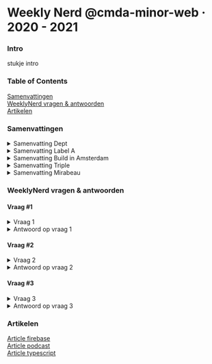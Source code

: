 # Weekly Nerd @cmda-minor-web · 2020 - 2021

### Intro
stukje intro

### Table of Contents  
[Samenvattingen]()  
[WeeklyNerd vragen & antwoorden]()  
[Artikelen]()  

### Samenvattingen
<details>
<summary>Samenvatting Dept</summary>

Samenvatting image sketch notes
</details>

<details>
<summary>Samenvatting Label A</summary>

Samenvatting image sketch notes
</details>

<details>
<summary>Samenvatting Build in Amsterdam</summary>

Samenvatting image sketch notes
</details>

<details>
<summary>Samenvatting Triple</summary>

Samenvatting image sketch notes
</details>

<details>
<summary>Samenvatting Mirabeau</summary>

Samenvatting image sketch notes
</details>

### WeeklyNerd vragen & antwoorden
#### Vraag #1

<details>
<summary>Vraag 1</summary>

In de post [Wat is een goede frontend developer](https://css-tricks.com/what-makes-a-good-front-end-developer/) op CSS tricks staat een lijst interessante mensen die beschrijven wat een frontende developer is. Welke skills denk jij dat een goede frontender moet hebben en wat voor frontender ben jij eigenlijk? Lees ook de [The great divide](https://css-tricks.com/the-great-divide/) van Chris Coyer om deze vraag te beantwoorden.
</details>

<details>
<summary>Antwoord op vraag 1</summary>

antwoord
</details>




#### Vraag #2

<details>
<summary>Vraag 2</summary>

Je hebt geleerd hoe je toegankelijke websites kan maken. Een belangrijk uitgangspunt voor een digital designer is er voor zorgen dat een website door iedereen te gebruiken is. Toch zijn veel ontwikkelbedrijven zelf niet 'inclusive'. Ook de tech-industrie bestaat voor een groot deel uit dezelfde type personen en testen vervolgens hun websites bij weer dezelfde types, met stereotypering, vooroordelen en _biased_ uitkomsten tot gevolg. Herken je dit als probleem? Moet dit veranderen? In wat voor team zie jij jezelf graag werken? 
Lees het artikel [On racism and sexism in branding, user interface, and tech](https://uxdesign.cc/on-racism-and-sexism-in-branding-user-interface-and-tech-337f5ceb7ed5) en het project [Working towards a more inclusive design scene in The Netherlands](https://inclusief.design) en gebruik dit voor het beantwoorden van de vraag.

<img width="1145" alt="Adapting to Reality" src="https://user-images.githubusercontent.com/1391509/113145133-58267b80-922e-11eb-82e4-f7c8867b90ce.png">
</details>

<details>
<summary>Antwoord op vraag 2</summary>

antwoord
</details>

#### Vraag #3
<details>
<summary>Vraag 3</summary>

Je bent nu 3 maanden 24/7 code aan het klopppppen. Hopelijk heb je super veel geleerd, ben je regelmatig uitgedaagd, weet je (nog beter) waar je grenzen liggen en hoe je je verder kan en wil onwikkelen als "frontender". Of juist niet ... 

In de verschillende vakken die je hebt gevolgd zijn technieken en werkwijzen aan bod gekomen die een "echte" frontender ook doet: prototypen, experimenteren, ingewikkelde code, simpele code, onderzoeken, testen, lezen, documenteren, en heel veel HTML, CSS en JS, op de client en op de server. Welke onderwerpen hebben de meeste indruk op je gemaakt? Een gastspreker of een test? Een inzicht tijdens een Discord-sessie met een van de student-assistenten? Schrijf per vak wat je hebt geleerd en wat je meeneemt als frontender.
</details>

<details>
<summary>Antwoord op vraag 3</summary>

antwoord
</details>

### Artikelen
[Article firebase]()  
[Article podcast]()  
[Article typescript]()  